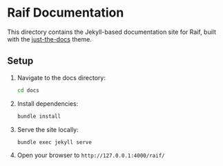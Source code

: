 # Raif Documentation

This directory contains the Jekyll-based documentation site for Raif, built with the [just-the-docs](https://just-the-docs.github.io/just-the-docs/) theme.

## Setup

1. Navigate to the docs directory:
   ```bash
   cd docs
   ```

2. Install dependencies:
   ```bash
   bundle install
   ```

3. Serve the site locally:
   ```bash
   bundle exec jekyll serve
   ```

4. Open your browser to `http://127.0.0.1:4000/raif/`
